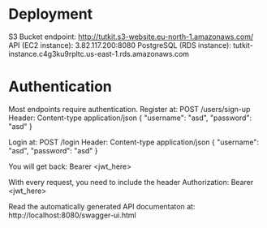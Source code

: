 # Deployment
S3 Bucket endpoint: http://tutkit.s3-website.eu-north-1.amazonaws.com/
API (EC2 instance): 3.82.117.200:8080
PostgreSQL (RDS instance): tutkit-instance.c4g3ku9rpltc.us-east-1.rds.amazonaws.com

# Authentication
Most endpoints require authentication.
Register at:
POST /users/sign-up
Header: Content-type application/json
{
	"username": "asd",
	"password": "asd"
}


Login at:
POST /login
Header: Content-type application/json
{
	"username": "asd",
	"password": "asd"
}

You will get back:
Bearer <jwt_here>

With every request, you need to include the header
Authorization: Bearer <jwt_here>

Read the automatically generated API documentaton at:
http://localhost:8080/swagger-ui.html
